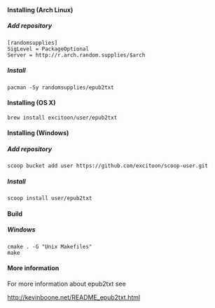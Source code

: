 #### Installing (Arch Linux)

##### Add repository

```
[randomsupplies]
SigLevel = PackageOptional
Server = http://r.arch.random.supplies/$arch
```

##### Install

```
pacman -Sy randomsupplies/epub2txt
```

#### Installing (OS X)

```
brew install excitoon/user/epub2txt
```

#### Installing (Windows)

##### Add repository

```
scoop bucket add user https://github.com/excitoon/scoop-user.git
```

##### Install

```
scoop install user/epub2txt
```

#### Build

##### Windows

```
cmake . -G "Unix Makefiles"
make
```

#### More information

For more information about epub2txt see

http://kevinboone.net/README_epub2txt.html
